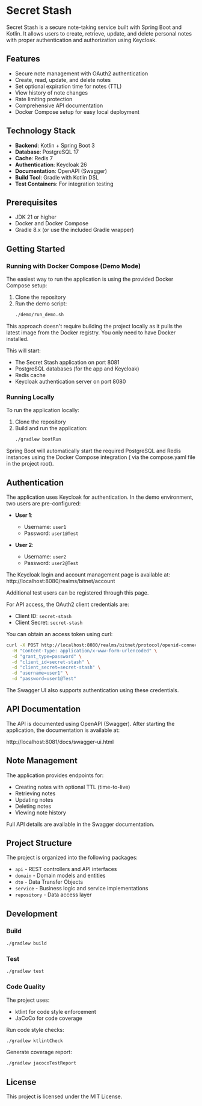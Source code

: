# Secret Stash

Secret Stash is a secure note-taking service built with Spring Boot and Kotlin. It allows users to create, retrieve,
update, and delete personal notes with proper authentication and authorization using Keycloak.

## Features

- Secure note management with OAuth2 authentication
- Create, read, update, and delete notes
- Set optional expiration time for notes (TTL)
- View history of note changes
- Rate limiting protection
- Comprehensive API documentation
- Docker Compose setup for easy local deployment

## Technology Stack

- **Backend**: Kotlin + Spring Boot 3
- **Database**: PostgreSQL 17
- **Cache**: Redis 7
- **Authentication**: Keycloak 26
- **Documentation**: OpenAPI (Swagger)
- **Build Tool**: Gradle with Kotlin DSL
- **Test Containers**: For integration testing

## Prerequisites

- JDK 21 or higher
- Docker and Docker Compose
- Gradle 8.x (or use the included Gradle wrapper)

## Getting Started

### Running with Docker Compose (Demo Mode)

The easiest way to run the application is using the provided Docker Compose setup:

1. Clone the repository
2. Run the demo script:
   ```bash
   ./demo/run_demo.sh
   ```

This approach doesn't require building the project locally as it pulls the latest image from the Docker registry. You
only need to have Docker installed.

This will start:

- The Secret Stash application on port 8081
- PostgreSQL databases (for the app and Keycloak)
- Redis cache
- Keycloak authentication server on port 8080

### Running Locally

To run the application locally:

1. Clone the repository
2. Build and run the application:
   ```bash
   ./gradlew bootRun
   ```

Spring Boot will automatically start the required PostgreSQL and Redis instances using the Docker Compose integration (
via the compose.yaml file in the project root).

## Authentication

The application uses Keycloak for authentication. In the demo environment, two users are pre-configured:

- **User 1**:
    - Username: `user1`
    - Password: `user1@Test`

- **User 2**:
    - Username: `user2`
    - Password: `user2@Test`

The Keycloak login and account management page is available at:
http://localhost:8080/realms/bitnet/account

Additional test users can be registered through this page.

For API access, the OAuth2 client credentials are:

- Client ID: `secret-stash`
- Client Secret: `secret-stash`

You can obtain an access token using curl:

```bash
curl -X POST http://localhost:8080/realms/bitnet/protocol/openid-connect/token \
  -H "Content-Type: application/x-www-form-urlencoded" \
  -d "grant_type=password" \
  -d "client_id=secret-stash" \
  -d "client_secret=secret-stash" \
  -d "username=user1" \
  -d "password=user1@Test"
```

The Swagger UI also supports authentication using these credentials.

## API Documentation

The API is documented using OpenAPI (Swagger). After starting the application, the documentation is available at:

http://localhost:8081/docs/swagger-ui.html

## Note Management

The application provides endpoints for:

- Creating notes with optional TTL (time-to-live)
- Retrieving notes
- Updating notes
- Deleting notes
- Viewing note history

Full API details are available in the Swagger documentation.

## Project Structure

The project is organized into the following packages:

- `api` - REST controllers and API interfaces
- `domain` - Domain models and entities
- `dto` - Data Transfer Objects
- `service` - Business logic and service implementations
- `repository` - Data access layer

## Development

### Build

```bash
./gradlew build
```

### Test

```bash
./gradlew test
```

### Code Quality

The project uses:

- ktlint for code style enforcement
- JaCoCo for code coverage

Run code style checks:

```bash
./gradlew ktlintCheck
```

Generate coverage report:

```bash
./gradlew jacocoTestReport
```

## License

This project is licensed under the MIT License.
